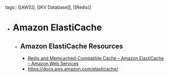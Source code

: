 tags:: [[AWS]], [[KV Database]], [[Redis]]

- # Amazon ElastiCache
	- ## Amazon ElastiCache Resources
		- [Redis and Memcached-Compatible Cache – Amazon ElastiCache – Amazon Web Services](https://aws.amazon.com/elasticache/)
		- https://docs.aws.amazon.com/elasticache/